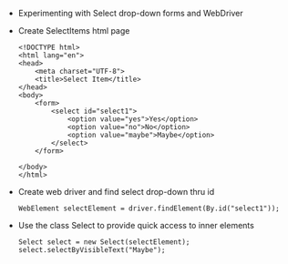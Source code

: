 * Experimenting with Select drop-down forms and WebDriver

* Create SelectItems html page

      <!DOCTYPE html>
      <html lang="en">
      <head>
          <meta charset="UTF-8">
          <title>Select Item</title>
      </head>
      <body>
          <form>
              <select id="select1">
                  <option value="yes">Yes</option>
                  <option value="no">No</option>
                  <option value="maybe">Maybe</option>
              </select>
          </form>
      
      </body>
      </html>

* Create web driver and find select drop-down thru id

      WebElement selectElement = driver.findElement(By.id("select1"));

* Use the class Select to provide quick access to inner elements

      Select select = new Select(selectElement);
      select.selectByVisibleText("Maybe");
